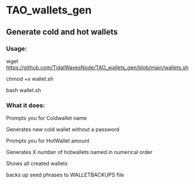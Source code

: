 # TAO_wallets_gen
## Generate cold and hot wallets 

### Usage:

wget https://github.com/TidalWavesNode/TAO_wallets_gen/blob/main/wallets.sh

chmod +x wallet.sh

bash wallet.sh

### What it does:

Prompts you for Coldwallet name

Generates new cold wallet without a password

Prompts you for HotWallet amount

Generates X number of hotwallets named in numerical order

Shows all created wallets 

backs up seed phrases to WALLETBACKUPS file
